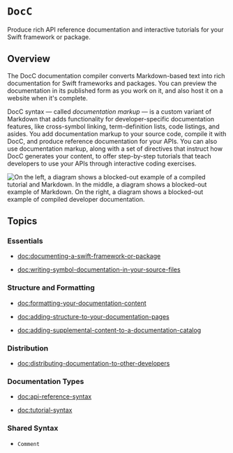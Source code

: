 # ``DocC``

Produce rich API reference documentation and interactive tutorials for your Swift framework or package.

## Overview

The DocC documentation compiler converts Markdown-based text into rich documentation for Swift frameworks and packages. You can preview the documentation in its published form as you work on it, and also host it on a website when it's complete.

DocC syntax — called _documentation markup_ — is a custom variant of Markdown that adds functionality for developer-specific documentation features, like cross-symbol linking, term-definition lists, code listings, and asides. You add documentation markup to your source code, compile it with DocC, and produce reference documentation for your APIs. You can also use documentation markup, along with a set of directives that instruct how DocC generates your content, to offer step-by-step tutorials that teach developers to use your APIs through interactive coding exercises.

![On the left, a diagram shows a blocked-out example of a compiled tutorial and Markdown. In the middle, a diagram shows a blocked-out example of Markdown. On the right, a diagram shows a blocked-out example of compiled developer documentation.](docc-hero)

## Topics

### Essentials

- <doc:documenting-a-swift-framework-or-package>

- <doc:writing-symbol-documentation-in-your-source-files>

### Structure and Formatting

- <doc:formatting-your-documentation-content>

- <doc:adding-structure-to-your-documentation-pages>

- <doc:adding-supplemental-content-to-a-documentation-catalog>

### Distribution

- <doc:distributing-documentation-to-other-developers>

### Documentation Types

- <doc:api-reference-syntax>

- <doc:tutorial-syntax>

### Shared Syntax

- ``Comment``

<!-- Copyright (c) 2021 Apple Inc and the Swift Project authors. All Rights Reserved. -->
